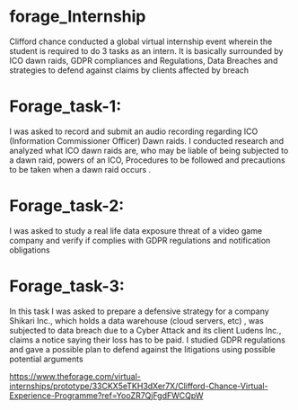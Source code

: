# forage_Internship
Clifford chance conducted a global virtual internship event wherein the student is required to do 3 tasks as an intern. It is basically surrounded by ICO dawn raids, GDPR compliances and Regulations, Data Breaches and strategies to defend against claims by clients affected by breach



# Forage_task-1:
I was asked to record and submit an audio recording regarding ICO (Information Commissioner Officer) Dawn raids. I conducted research and analyzed what ICO dawn raids are, who may be liable of being subjected to a dawn raid, powers of an ICO, Procedures to be followed and precautions to be taken when a dawn raid occurs .

# Forage_task-2:
I was asked to study a real life data exposure threat of a video game company and verify if complies with GDPR regulations and notification obligations 

# Forage_task-3:
In this task I was asked to prepare a defensive strategy for a company Shikari Inc., which holds a data warehouse (cloud servers, etc) , was subjected to data breach due to a Cyber Attack and its client Ludens Inc., claims a notice saying their loss has to be paid. I studied GDPR regulations and gave a possible plan to defend against the litigations using possible potential arguments



https://www.theforage.com/virtual-internships/prototype/33CKX5eTKH3dXer7X/Clifford-Chance-Virtual-Experience-Programme?ref=YooZR7QjFgdFWCQpW
